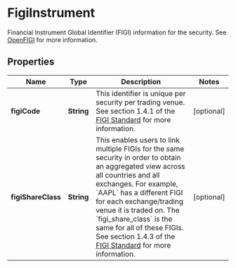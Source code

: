 

# FigiInstrument

Financial Instrument Global Identifier (FIGI) information for the security. See [OpenFIGI](https://www.openfigi.com/) for more information.

## Properties

| Name | Type | Description | Notes |
|------------ | ------------- | ------------- | -------------|
|**figiCode** | **String** | This identifier is unique per security per trading venue. See section 1.4.1 of the [FIGI Standard](https://www.openfigi.com/assets/local/figi-allocation-rules.pdf) for more information. |  [optional] |
|**figiShareClass** | **String** | This enables users to link multiple FIGIs for the same security in order to obtain an aggregated view across all countries and all exchanges. For example, &#x60;AAPL&#x60; has a different FIGI for each exchange/trading venue it is traded on. The &#x60;figi_share_class&#x60; is the same for all of these FIGIs. See section 1.4.3 of the [FIGI Standard](https://www.openfigi.com/assets/local/figi-allocation-rules.pdf) for more information. |  [optional] |



